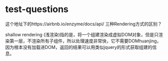 # test-questions

这个地址下的https://airbnb.io/enzyme/docs/api/  三种Rendering方式的区别？

shallow rendering (浅渲染)指的是，将一个组建渲染成虚拟DOM对象，但是只渲染第一层，不渲染所有子组件，所以处理速度非常快，它不需要DOMhuanjing，因为根本没有加载进DOM，返回的结果可以用类似jquery的形式获取组建的信息。
